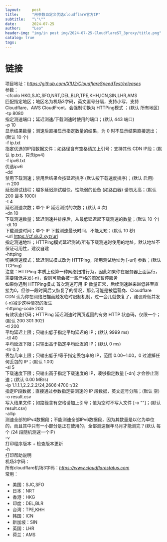 ```yaml
---
layout:     post
title:      "用参数自定义优选cloudflare官方IP"
subtitle:   "\"\""
date:       2024-07-25
author:     "Leo"
header-img: "img/in post img/2024-07-25-CloudflareST_3proxy/title.png"
catalog: true
tags:
---
```



# 链接
项目地址：*<a href="https://github.com/XIU2/CloudflareSpeedTest/releases" target="_blank">https://github.com/XIU2/CloudflareSpeedTest/releases</a>*    
参数：  
    -cfcolo HKG,SJC,SFO,NRT,DEL,BLR,TPE,KHH,ICN,SIN,LHR,AMS  
        匹配指定地区；地区名为机场3字码，英文逗号分隔，支持小写，支持 Cloudflare、AWS CloudFront，会强制切换为 HTTPing模式 ；(默认 所有地区)  
    -tp 8080  
        指定测速端口；延迟测速/下载测速时使用的端口；(默认 443 端口)    
    -p 10  
        显示结果数量；测速后直接显示指定数量的结果，为 0 时不显示结果直接退出；(默认 10 个)  
    -f ip.txt  
        指定优选的IP段数据文件；如路径含有空格请加上引号；支持其他 CDN IP段；(默认 ip.txt，只含ipv4)  
    -f ipv6.txt  
        优选ipv6  
    -dd  
        禁用下载测速；禁用后结果会按延迟排序 (默认按下载速度排序)；(默认 启用)  
    -n 200  
        延迟测试线程；越多延迟测试越快，性能弱的设备 (如路由器) 请勿太高；(默认 200 最多 1000)  
    -t 4  
        延迟测速次数；单个 IP 延迟测试的次数；(默认 4 次)  
    -dn 10  
        下载测速数量；延迟测速并排序后，从最低延迟起下载测速的数量；(默认 10 个)  
    -dt 10  
        下载测速时间；单个 IP 下载测速最长时间，不能太短；(默认 10 秒)  
    -url https://cf.xiu2.xyz/url  
        指定测速地址；HTTPing模式延迟测试/所有下载测速时使用的地址，默认地址不保证可用性，建议自建  
    -httping  
        切换测速模式；延迟测试模式改为 HTTPing，所用测试地址为 [-url] 参数；(默认 TCPing)  
        注意：HTTPing 本质上也算一种网络扫描行为，因此如果你在服务器上面运行，需要降低并发(-n)，否则可能会被一些严格的商家暂停服务  
        如果你遇到 HTTPing模式 首次测速可用 IP 数量正常，后续测速越来越低甚至直接为0，但停一段时间后又恢复了的情况，那么可能是被运营商、Cloudflare CDN 认为你在网络扫描而触发临时限制机制，过一会儿就恢复了，建议降低并发(-n)减少这种情况的发生  
    -httping-code 200  
        有效状态代码；HTTPing 延迟测速时网页返回的有效 HTTP 状态码，仅限一个；(默认 200 301 302)  
    -tl 200  
        平均延迟上限；只输出低于指定平均延迟的 IP；(默认 9999 ms)  
    -tll 40  
        平均延迟下限；只输出高于指定平均延迟的 IP；(默认 0 ms)  
    -tlr 0.2  
        丢包几率上限；只输出低于/等于指定丢包率的 IP，范围 0.00~1.00，0 过滤掉任何丢包的 IP；(默认 1.00)  
    -sl 5  
        下载速度下限；只输出高于指定下载速度的 IP，凑够指定数量 [-dn] 才会停止测速；(默认 0.00 MB/s)  
    -ip 1.1.1.1,2.2.2.2/24,2606:4700::/32  
        指定IP段数据；直接通过参数指定要测速的 IP 段数据，英文逗号分隔；(默认 空)  
    -o result.csv  
        写入结果文件；如路径含有空格请加上引号；值为空时不写入文件 [-o ""]；(默认 result.csv)  
    -allip  
        测速全部的IPv4数据段；不能测速全部IPv6数据段，因为其数量是以亿为单位的，而且其中只有一小部分是正在使用的，全部测速猴年马月才能测完？(默认 每个 /24 段随机测速一个IP)  
    -v  
        打印程序版本 + 检查版本更新  
    -h  
        打印帮助说明  
机场3字码：  
所有cloudflare机场3字码：*<a href="https://www.cloudflarestatus.com" target="_blank">https://www.cloudflarestatus.com</a>*     
常用：  
- 美国：SJC,SFO
- 日本：NRT
- 香港：HKG
- 印度：DEL,BLR
- 台湾：TPE,KHH
- 韩国：ICN
- 新加坡：SIN
- 英国：LHR
- 荷兰：AMS
